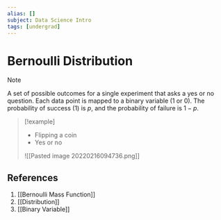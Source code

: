 ```yaml
---
alias: []
subject: Data Science Intro
tags: [undergrad]
---
```

# Bernoulli Distribution

>[!note]
>A set of possible outcomes for a single experiment that asks a yes or no question. Each data point is mapped to a binary variable (1 or 0). The probability of success (1) is $p$, and the probability of failure is $1-p$.

>[!example]
>- Flipping a coin
>- Yes or no
>
> ![[Pasted image 20220216094736.png]]

## References
1. [[Bernoulli Mass Function]]
2. [[Distribution]]
3. [[Binary Variable]]